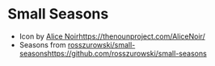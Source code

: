 # Small Seasons

- Icon by [Alice Noir](https://thenounproject.com/AliceNoir/)https://thenounproject.com/AliceNoir/
- Seasons from [rosszurowski/small-seasons](https://github.com/rosszurowski/small-seasons)https://github.com/rosszurowski/small-seasons
